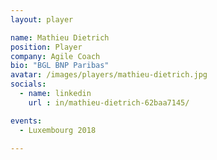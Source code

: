 ```yaml
---
layout: player

name: Mathieu Dietrich
position: Player
company: Agile Coach
bio: "BGL BNP Paribas"
avatar: /images/players/mathieu-dietrich.jpg
socials:
  - name: linkedin
    url : in/mathieu-dietrich-62baa7145/

events:
  - Luxembourg 2018

---
```

